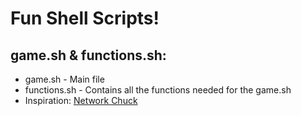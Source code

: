 # Fun Shell Scripts!
 
## game.sh & functions.sh:
  * game.sh - Main file
  * functions.sh - Contains all the functions needed for the game.sh
  * Inspiration: [Network Chuck](https://www.youtube.com/watch?v=Fq6gqi9Ubog)
